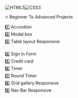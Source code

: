 ![HTML5](https://img.shields.io/badge/html5-%23E34F26.svg?style=for-the-badge&logo=html5&logoColor=white)![CSS3](https://img.shields.io/badge/css3-%231572B6.svg?style=for-the-badge&logo=css3&logoColor=white)<br/>

:fire: Beginner To Advanced Projects


1️⃣ Accordion<br/>
2️⃣ Modal box<br/>
3️⃣ Table layout Responsive<br/>  
4️⃣ Sign In Form<br/>
5️⃣ Credit card<br/>
6️⃣ Timer <br/>
7️⃣ Round Timer <br/>
8️⃣ Grid gallery Responsive<br/>
9️⃣ Nav Bar Responsive<br/>

